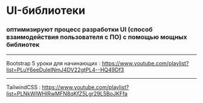 # UI-библиотеки

### оптимизируют процесс разработки UI (способ взаимодействия пользователя с ПО) с помощью мощных библиотек

____

Bootstrap 5 уроки для начинающих : https://www.youtube.com/playlist?list=PLuY6eeDuleINmJ4DV22gtPL4--HQ49Df3

___

TailwindCSS : https://www.youtube.com/playlist?list=PLNkWIWHIRwMFN8qKfZ5Lgr29L5BoJKFfa

